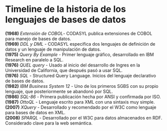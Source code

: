 Timeline de la historia de los lenguajes de bases de datos
=====================

**(1968)** *Extensión de COBOL*- CODASYL publica extensiones de COBOL para manejo de bases de datos.  
**(1969)** *DDL y DML* - CODASYL especifica dos lenguajes de definición de datos y un lenguaje de manipulación de datos.  
**(1975)** *Query By Example* - Primer lenguaje gráfico, desarrollado en IBM Research en paralelo a SQL.  
**(1976)** *QUEL query* - Usado al inicio del desarrollo de Ingres en la Universidad de California, que después pasó a usar SQL.  
**(1976)** *SQL* - Structured Query Language. Inicios del lenguaje declarativo de bases de datos.  
**(1982)** *IBM Business System 12* - Uno de los primeros SGBS con su propio lenguaje, que posteriormente se abandonó por SQL.  
**(1986)** *SQL-86* - Primera publicación hecha por ANSI y confirmada por ISO.  
**(1987)** *OttoQL* - Lenguaje escrito para XML con una sintaxis muy simple.  
**(2007)** *XQuery* - Desarrollado y recomendado por el W3C como lenguaje para bases de datos en XML.  
**(2008)** *SPARQL* - Desarrollado por el W3C para datos almacenados en RDF. Considerado clave para la web semántica.
